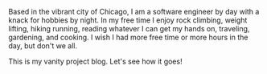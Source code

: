 Based in the vibrant city of Chicago, I am a software engineer by day with a knack for hobbies by night. In my free time I enjoy rock climbing, weight lifting, hiking running, reading whatever I can get my hands on, traveling, gardening, and cooking. I wish I had more free time or more hours in the day, but don't we all.

This is my vanity project blog. Let's see how it goes!
